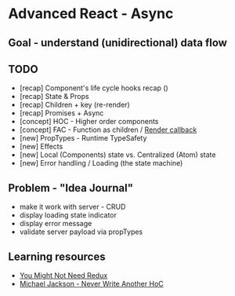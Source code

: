 # Advanced React - Async

## Goal - understand (unidirectional) data flow

## TODO

* [recap] Component's life cycle hooks recap ()
* [recap] State & Props
* [recap] Children + key (re-render)
* [recap] Promises + Async
* [concept] HOC - Higher order components
* [concept] FAC - Function as children / [Render callback](http://reactpatterns.com/#render-callback)
* [new] PropTypes - Runtime TypeSafety
* [new] Effects
* [new] Local (Components) state vs. Centralized (Atom) state
* [new] Error handling / Loading (the state machine)

## Problem - "Idea Journal"

* make it work with server - CRUD
* display loading state indicator
* display error message
* validate server payload via propTypes

## Learning resources

* [You Might Not Need Redux](https://medium.com/@dan_abramov/you-might-not-need-redux-be46360cf367)
* [Michael Jackson - Never Write Another HoC](https://www.youtube.com/watch?v=BcVAq3YFiuc)
